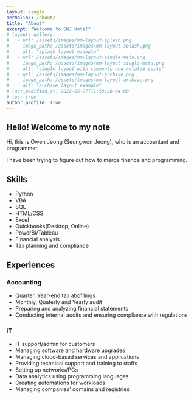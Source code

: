```yaml
---
layout: single
permalink: /about/
title: "About"
excerpt: "Welcome to SWJ Note!"
# layouts_gallery:
#   - url: /assets/images/mm-layout-splash.png
#     image_path: /assets/images/mm-layout-splash.png
#     alt: "splash layout example"
#   - url: /assets/images/mm-layout-single-meta.png
#     image_path: /assets/images/mm-layout-single-meta.png
#     alt: "single layout with comments and related posts"
#   - url: /assets/images/mm-layout-archive.png
#     image_path: /assets/images/mm-layout-archive.png
#     alt: "archive layout example"
# last_modified_at: 2022-05-27T11:59:26-04:00
# toc: true
author_profile: True
---
```


## Hello! Welcome to my note

Hi, this is Owen Jeong (Seungwon Jeong), who is an accountant and programmer. 

I have been trying to figure out how to merge finance and programming.

## Skills
* Python
* VBA
* SQL
* HTML/CSS
* Excel 
* Quickbooks(Desktop, Online)
* PowerBi/Tableau
* Financial analysis
* Tax planning and compliance


## Experiences
### Accounting
* Quarter, Year-end tax abofilings
* Monthly, Quaterly and Yearly audit
* Preparing and analyzing financial statements
* Conducting internal audits and ensuring compliance with regulations


### IT
* IT support/admin for customers
* Managing software and hardware upgrades
* Managing cloud-based services and applications
* Providing technical support and training to staffs
* Setting up networks/PCs
* Data analytics using programming languages
* Creating automations for workloads
* Managing companies' domains and registries
